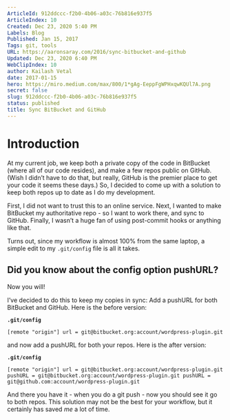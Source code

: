 ```yaml
---
ArticleId: 912ddccc-f2b0-4b06-a03c-76b816e937f5
ArticleIndex: 10
Created: Dec 23, 2020 5:40 PM
Labels: Blog
Published: Jan 15, 2017
Tags: git, tools
URL: https://aaronsaray.com/2016/sync-bitbucket-and-github
Updated: Dec 23, 2020 6:40 PM
WebClipIndex: 10
author: Kailash Vetal
date: 2017-01-15
hero: https://miro.medium.com/max/800/1*gAg-EeppFgWPHxqwKQUl7A.png
secret: false
slug: 912ddccc-f2b0-4b06-a03c-76b816e937f5
status: published
title: Sync BitBucket and GitHub
---
```

# Introduction

At my current job, we keep both a private copy of the code in BitBucket (where all of our code resides), and make a few repos public on GitHub. (Wish I didn’t have to do that, but really, GitHub is the premier place to get your code it seems these days.) So, I decided to come up with a solution to keep both repos up to date as I do my development.

First, I did not want to trust this to an online service. Next, I wanted to make BitBucket my authoritative repo - so I want to work there, and sync to GitHub. Finally, I wasn’t a huge fan of using post-commit hooks or anything like that.

Turns out, since my workflow is almost 100% from the same laptop, a simple edit to my `.git/config` file is all it takes.

## **Did you know about the config option pushURL?**

Now you will!

I’ve decided to do this to keep my copies in sync: Add a pushURL for both BitBucket and GitHub. Here is the before version:

**`.git/config`**

`[remote "origin"] url = git@bitbucket.org:account/wordpress-plugin.git`

and now add a pushURL for both your repos. Here is the after version:

**`.git/config`**

`[remote "origin"] url = git@bitbucket.org:account/wordpress-plugin.git pushURL = git@bitbucket.org:account/wordpress-plugin.git pushURL = git@github.com:account/wordpress-plugin.git`

And there you have it - when you do a git push - now you should see it go to both repos. This solution may not be the best for your workflow, but it certainly has saved *me* a lot of time.
